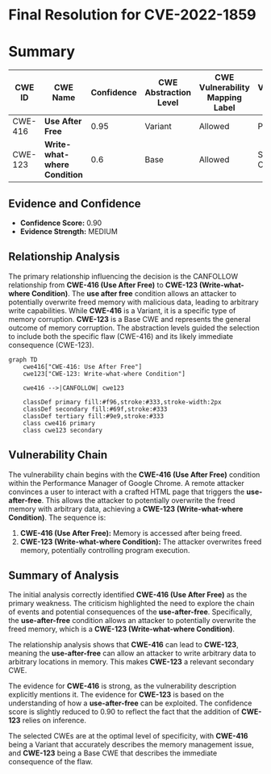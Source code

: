 # Final Resolution for CVE-2022-1859

# Summary
| CWE ID | CWE Name | Confidence | CWE Abstraction Level | CWE Vulnerability Mapping Label | CWE-Vulnerability Mapping Notes |
|---|---|---|---|---|---|
| CWE-416 | **Use After Free** | 0.95 | Variant | Allowed | Primary CWE |
| CWE-123 | **Write-what-where Condition** | 0.6 | Base | Allowed | Secondary Candidate |

## Evidence and Confidence

*   **Confidence Score:** 0.90
*   **Evidence Strength:** MEDIUM

## Relationship Analysis
The primary relationship influencing the decision is the CANFOLLOW relationship from **CWE-416 (Use After Free)** to **CWE-123 (Write-what-where Condition)**. The **use after free** condition allows an attacker to potentially overwrite freed memory with malicious data, leading to arbitrary write capabilities. While **CWE-416** is a Variant, it is a specific type of memory corruption. **CWE-123** is a Base CWE and represents the general outcome of memory corruption. The abstraction levels guided the selection to include both the specific flaw (CWE-416) and its likely immediate consequence (CWE-123).

```mermaid
graph TD
    cwe416["CWE-416: Use After Free"]
    cwe123["CWE-123: Write-what-where Condition"]
    
    cwe416 -->|CANFOLLOW| cwe123
    
    classDef primary fill:#f96,stroke:#333,stroke-width:2px
    classDef secondary fill:#69f,stroke:#333
    classDef tertiary fill:#9e9,stroke:#333
    class cwe416 primary
    class cwe123 secondary
```

## Vulnerability Chain
The vulnerability chain begins with the **CWE-416 (Use After Free)** condition within the Performance Manager of Google Chrome. A remote attacker convinces a user to interact with a crafted HTML page that triggers the **use-after-free**. This allows the attacker to potentially overwrite the freed memory with arbitrary data, achieving a **CWE-123 (Write-what-where Condition)**. The sequence is:

1.  **CWE-416 (Use After Free):** Memory is accessed after being freed.
2.  **CWE-123 (Write-what-where Condition):** The attacker overwrites freed memory, potentially controlling program execution.

## Summary of Analysis
The initial analysis correctly identified **CWE-416 (Use After Free)** as the primary weakness. The criticism highlighted the need to explore the chain of events and potential consequences of the **use-after-free**. Specifically, the **use-after-free** condition allows an attacker to potentially overwrite the freed memory, which is a **CWE-123 (Write-what-where Condition)**.

The relationship analysis shows that **CWE-416** can lead to **CWE-123**, meaning the **use-after-free** can allow an attacker to write arbitrary data to arbitrary locations in memory. This makes **CWE-123** a relevant secondary CWE.

The evidence for **CWE-416** is strong, as the vulnerability description explicitly mentions it. The evidence for **CWE-123** is based on the understanding of how a **use-after-free** can be exploited. The confidence score is slightly reduced to 0.90 to reflect the fact that the addition of **CWE-123** relies on inference.

The selected CWEs are at the optimal level of specificity, with **CWE-416** being a Variant that accurately describes the memory management issue, and **CWE-123** being a Base CWE that describes the immediate consequence of the flaw.
